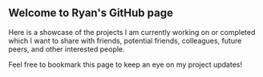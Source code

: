 ## Welcome to Ryan's GitHub page

Here is a showcase of the projects I am currently working on or completed which I want to share with friends, potential friends,
colleagues, future peers, and other interested people.

Feel free to bookmark this page to keep an eye on my project updates!
